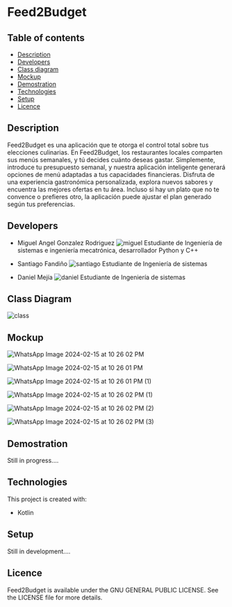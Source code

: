 # Feed2Budget

## Table of contents
* [Description](#description)
* [Developers](#developers)
* [Class diagram](#class-diagram)
* [Mockup](#mockup)
* [Demostration](#demostration)
* [Technologies](#technologies)
* [Setup](#setup)
* [Licence](#licence)

## Description
Feed2Budget es una aplicación que te otorga el control total sobre tus elecciones culinarias. En Feed2Budget, los restaurantes locales comparten sus menús semanales, y tú decides cuánto deseas gastar. Simplemente, introduce tu presupuesto semanal, y nuestra aplicación inteligente generará opciones de menú adaptadas a tus capacidades financieras. Disfruta de una experiencia gastronómica personalizada, explora nuevos sabores y encuentra las mejores ofertas en tu área. Incluso si hay un plato que no te convence o prefieres otro, la aplicación puede ajustar el plan generado según tus preferencias.

## Developers
* Miguel Angel Gonzalez Rodriguez
  ![miguel](https://github.com/Intro-CompuMovil/Feed2Budget/assets/49737722/806d24fc-68cb-45c8-b20d-7ead8ae57591)
  Estudiante de Ingeniería de sistemas e ingeniería mecatrónica, desarrollador Python y C++

* Santiago Fandiño
  ![santiago](https://github.com/Intro-CompuMovil/Feed2Budget/assets/49737722/3f81e899-dcb0-4197-b353-dd352eca6d43)
  Estudiante de Ingeniería de sistemas
  
* Daniel Mejía
  ![daniel](https://github.com/Intro-CompuMovil/Feed2Budget/assets/49737722/d19c45e4-f8f1-4afb-adb8-a6a280ecb4fa)
  Estudiante de Ingeniería de sistemas

## Class Diagram
![class](https://github.com/Intro-CompuMovil/Feed2Budget/assets/49737722/53d5646d-6295-4876-b511-f5edd8f0c88d)

## Mockup
![WhatsApp Image 2024-02-15 at 10 26 02 PM](https://github.com/Intro-CompuMovil/Feed2Budget/assets/49737722/79bed3b8-f415-493f-a502-9900985d824e)

![WhatsApp Image 2024-02-15 at 10 26 01 PM](https://github.com/Intro-CompuMovil/Feed2Budget/assets/49737722/a97ff7e2-c5fc-4999-819d-8795d635a6d2)

![WhatsApp Image 2024-02-15 at 10 26 01 PM (1)](https://github.com/Intro-CompuMovil/Feed2Budget/assets/49737722/36c65824-d587-479d-996b-ea0bd89efa62)

![WhatsApp Image 2024-02-15 at 10 26 02 PM (1)](https://github.com/Intro-CompuMovil/Feed2Budget/assets/49737722/a5867486-eeb7-4583-91fb-af6c5c7a77e3)

![WhatsApp Image 2024-02-15 at 10 26 02 PM (2)](https://github.com/Intro-CompuMovil/Feed2Budget/assets/49737722/4b9fed14-a35d-4a84-8ebd-b393c704a428)

![WhatsApp Image 2024-02-15 at 10 26 02 PM (3)](https://github.com/Intro-CompuMovil/Feed2Budget/assets/49737722/99eaf472-1245-4265-b976-eaa8119ef3dd)


## Demostration

Still in progress....

## Technologies
This project is created with:
* Kotlin

## Setup
Still in development....

## Licence
Feed2Budget is available under the GNU GENERAL PUBLIC LICENSE. See the LICENSE file for more details.
